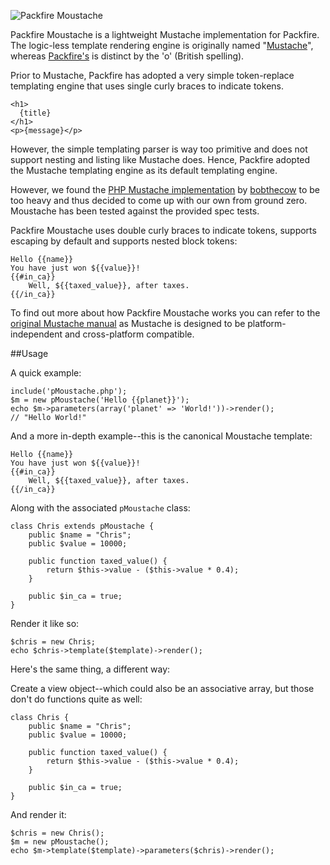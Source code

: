 ![Packfire Moustache](http://i.imgur.com/HQo3a.png)

Packfire Moustache is a lightweight Mustache implementation for Packfire. The logic-less template rendering engine is originally named "[Mustache](http://mustache.github.com/)", whereas [Packfire's](http://github.com/packfire/packfire-moustache) is distinct by the 'o' (British spelling). 

Prior to Mustache, Packfire has adopted a very simple token-replace templating engine that uses single curly braces to indicate tokens.

    <h1>
      {title}
    </h1>
    <p>{message}</p>

However, the simple templating parser is way too primitive and does not support nesting and listing like Mustache does. Hence, Packfire adopted the Mustache templating engine as its default templating engine.

However, we found the [PHP Mustache implementation](https://github.com/bobthecow/mustache.php) by [bobthecow](https://github.com/bobthecow) to be too heavy and thus decided to come up with our own from ground zero. Moustache has been tested against the provided spec tests.

Packfire Moustache uses double curly braces to indicate tokens, supports escaping by default and supports nested block tokens:

    Hello {{name}}
    You have just won ${{value}}!
    {{#in_ca}}
        Well, ${{taxed_value}}, after taxes.
    {{/in_ca}}

To find out more about how Packfire Moustache works you can refer to the [original Mustache manual](http://mustache.github.com/mustache.5.html) as Mustache is designed to be platform-independent and cross-platform compatible.

##Usage

A quick example:

    include('pMoustache.php');
    $m = new pMoustache('Hello {{planet}}');
    echo $m->parameters(array('planet' => 'World!'))->render();
    // "Hello World!"

And a more in-depth example--this is the canonical Moustache template:

    Hello {{name}}
    You have just won ${{value}}!
    {{#in_ca}}
        Well, ${{taxed_value}}, after taxes.
    {{/in_ca}}

Along with the associated `pMoustache` class:

    class Chris extends pMoustache {
        public $name = "Chris";
        public $value = 10000;
        
        public function taxed_value() {
            return $this->value - ($this->value * 0.4);
        }
        
        public $in_ca = true;
    }


Render it like so:

    $chris = new Chris;
    echo $chris->template($template)->render();

Here's the same thing, a different way:

Create a view object--which could also be an associative array, but those don't do functions quite as well:

    class Chris {
        public $name = "Chris";
        public $value = 10000;
        
        public function taxed_value() {
            return $this->value - ($this->value * 0.4);
        }
        
        public $in_ca = true;
    }


And render it:

    $chris = new Chris();
    $m = new pMoustache();
    echo $m->template($template)->parameters($chris)->render();
